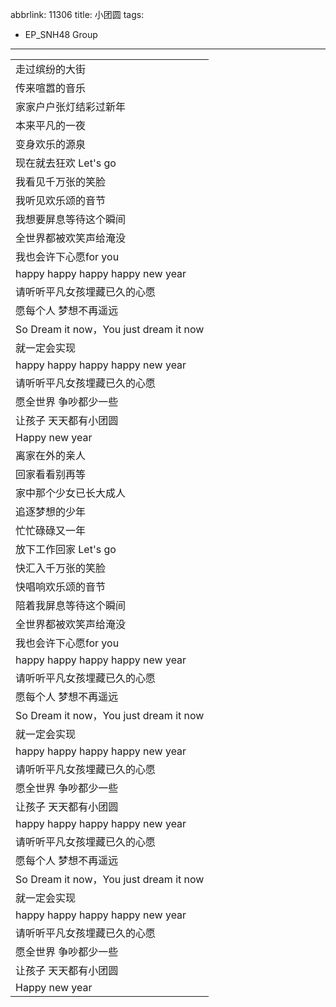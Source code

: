 abbrlink: 11306
title: 小团圆
tags:
  - EP_SNH48 Group
---
|      |
|--|
|走过缤纷的大街|
|传来喧嚣的音乐|
|家家户户张灯结彩过新年|
|本来平凡的一夜|
|变身欢乐的源泉|
|现在就去狂欢 Let's go|
|我看见千万张的笑脸|
|我听见欢乐颂的音节|
|我想要屏息等待这个瞬间|
|全世界都被欢笑声给淹没|
|我也会许下心愿for you|
|happy happy happy happy new year|
|请听听平凡女孩埋藏已久的心愿|
|愿每个人 梦想不再遥远|
|So Dream it now，You just dream it now|
|就一定会实现|
|happy happy happy happy new year|
|请听听平凡女孩埋藏已久的心愿|
|愿全世界 争吵都少一些|
|让孩子 天天都有小团圆|
|Happy new year|
|离家在外的亲人|
|回家看看别再等|
|家中那个少女已长大成人|
|追逐梦想的少年|
|忙忙碌碌又一年|
|放下工作回家 Let's go|
|快汇入千万张的笑脸|
|快唱响欢乐颂的音节|
|陪着我屏息等待这个瞬间|
|全世界都被欢笑声给淹没|
|我也会许下心愿for you|
|happy happy happy happy new year|
|请听听平凡女孩埋藏已久的心愿|
|愿每个人 梦想不再遥远|
|So Dream it now，You just dream it now|
|就一定会实现|
|happy happy happy happy new year|
|请听听平凡女孩埋藏已久的心愿|
|愿全世界 争吵都少一些|
|让孩子 天天都有小团圆|
|happy happy happy happy new year|
|请听听平凡女孩埋藏已久的心愿|
|愿每个人 梦想不再遥远|
|So Dream it now，You just dream it now|
|就一定会实现|
|happy happy happy happy new year|
|请听听平凡女孩埋藏已久的心愿|
|愿全世界 争吵都少一些|
|让孩子 天天都有小团圆|
|Happy new year|
